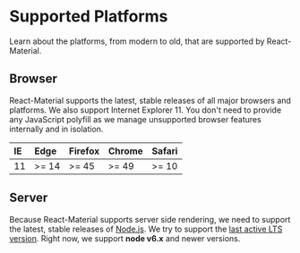 # Supported Platforms

<p class="description">Learn about the platforms, from modern to old, that are supported by React-Material.</p>

## Browser

React-Material supports the latest, stable releases of all major browsers and platforms.
We also support Internet Explorer 11.
You don't need to provide any JavaScript polyfill as we manage unsupported browser features internally and in isolation.

| IE    | Edge   | Firefox | Chrome | Safari |
|:------|:-------|:--------|:-------|:-------|
| 11    | >= 14  | >= 45   | >= 49  | >= 10  |

## Server

Because React-Material supports server side rendering, we need to support the latest, stable releases of [Node.js](https://github.com/nodejs/node).
We try to support the [last active LTS version](https://github.com/nodejs/Release#lts-schedule1). Right now, we support **node v6.x** and newer versions.
